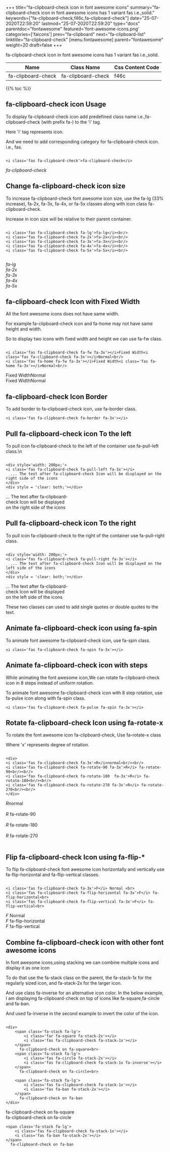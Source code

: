 +++
title="fa-clipboard-check icon in font awesome icons"
summary="fa-clipboard-check icon in font awesome icons has 1 variant fas i.e.,solid."
keywords=["fa-clipboard-check,f46c,fa-clipboard-check"]
date="25-07-2020T22:59:20"
lastmod="25-07-2020T22:59:20"
type="docs"
parentdoc="fontawesome"
featured='font-awesome-icons.png'
categories=['faicons']
prev="fa-clipboard"
next="fa-clipboard-list"
linktitle="fa-clipboard-check"
[menu.fontawesome]
parent="fontawesome"
weight=20
draft=false
+++


fa-clipboard-check icon in font awesome icons has 1 variant fas i.e.,solid.

<div class='table-responsive'><table class='table'><thead><tr><th>Name</th><th>Class Name</th><th>Css Content Code</th></tr></thead><tbody><tr><td>fa-clipboard-check</td><td>fa-clipboard-check</td><td>f46c</td></tr></tbody></table></div>


{{% toc %}}


## fa-clipboard-check icon Usage

To display fa-clipboard-check icon add predefined class name i.e.,fa-clipboard-check (with prefix fa-) to the 'i' tag.

Here 'i' tag represents icon.

And we need to add corresponding category for fa-clipboard-check icon. i.e., fas.


```

<i class='fas fa-clipboard-check'>fa-clipboard-check</i>
```

<i class='fas fa-clipboard-check'>fa-clipboard-check</i>




## Change fa-clipboard-check icon size
To increase fa-clipboard-check font awesome icon size, use the fa-lg (33% increase), fa-2x, fa-3x, fa-4x, or fa-5x classes along with icon class fa-clipboard-check.

Increase in icon size will be relative to their parent container. 

```

<i class='fas fa-clipboard-check fa-lg'>fa-lg</i><br/>
<i class='fas fa-clipboard-check fa-2x'>fa-2x</i><br/>
<i class='fas fa-clipboard-check fa-3x'>fa-3x</i><br/>
<i class='fas fa-clipboard-check fa-4x'>fa-4x</i><br/>
<i class='fas fa-clipboard-check fa-5x'>fa-5x</i><br/>
            
```

<i class='fas fa-clipboard-check fa-lg'>fa-lg</i><br/>
<i class='fas fa-clipboard-check fa-2x'>fa-2x</i><br/>
<i class='fas fa-clipboard-check fa-3x'>fa-3x</i><br/>
<i class='fas fa-clipboard-check fa-4x'>fa-4x</i><br/>
<i class='fas fa-clipboard-check fa-5x'>fa-5x</i><br/>
            



## fa-clipboard-check Icon with Fixed Width 

All the font awesome icons does not have same width.

For example fa-clipboard-check icon and fa-home may not have same height and width.

So to display two icons with fixed width and height we can use fa-fw class.


```

<i class='fas fa-clipboard-check fa-fw fa-3x'></i>Fixed Width<i class='fas fa-clipboard-check fa-3x'></i>Normal<br/>
<i class='fas fa-home fa-fw fa-3x'></i>Fixed Width<i class='fas fa-home fa-3x'></i>Normal<br/>
```

<i class='fas fa-clipboard-check fa-fw fa-3x'></i>Fixed Width<i class='fas fa-clipboard-check fa-3x'></i>Normal<br/>
<i class='fas fa-home fa-fw fa-3x'></i>Fixed Width<i class='fas fa-home fa-3x'></i>Normal<br/>



## fa-clipboard-check Icon Border 

To add border to fa-clipboard-check icon, use fa-border class.


```
<i class='fas fa-clipboard-check fa-border fa-3x'></i>

```
<i class='fas fa-clipboard-check fa-border fa-3x'></i>





## Pull fa-clipboard-check icon To the left

To pull icon fa-clipboard-check to the left of the container use fa-pull-left class.\n

```

<div style='width: 200px;'>
<i class='fas fa-clipboard-check fa-pull-left fa-3x'></i>
  ... The text after fa-clipboard-check Icon will be displayed on the right side of the icons
</div>
<div style = 'clear: both;'></div>
```

<div style='width: 200px;'>
<i class='fas fa-clipboard-check fa-pull-left fa-3x'></i>
  ... The text after fa-clipboard-check Icon will be displayed on the right side of the icons
</div>
<div style = 'clear: both;'></div>




## Pull fa-clipboard-check icon To the right
To pull icon fa-clipboard-check to the right of the container use fa-pull-right class.

```

<div style='width: 200px;'>
<i class='fas fa-clipboard-check fa-pull-right fa-3x'></i>
  ... The text after fa-clipboard-check Icon will be displayed on the left side of the icons
</div>
<div style = 'clear: both;'></div>
```

<div style='width: 200px;'>
<i class='fas fa-clipboard-check fa-pull-right fa-3x'></i>
  ... The text after fa-clipboard-check Icon will be displayed on the left side of the icons
</div>
<div style = 'clear: both;'></div>

These two classes can used to add single quotes or double quotes to the text.


## Animate fa-clipboard-check icon using fa-spin
To animate font awesome fa-clipboard-check icon, use fa-spin class.

```
<i class='fas fa-clipboard-check fa-spin fa-3x'></i>
```
<i class='fas fa-clipboard-check fa-spin fa-3x'></i>




## Animate fa-clipboard-check icon with steps
While animating the font awesome icon,We can rotate fa-clipboard-check icon in 8 steps instead of uniform rotation.

To animate font awesome fa-clipboard-check icon with 8 step rotation, use fa-pulse icon along with fa-spin class.


```
<i class='fas fa-clipboard-check fa-pulse fa-spin fa-3x'></i>

```
<i class='fas fa-clipboard-check fa-pulse fa-spin fa-3x'></i>





## Rotate fa-clipboard-check Icon using fa-rotate-x
To rotate the font awesome icon fa-clipboard-check, Use fa-rotate-x class

Where 'x' represents degree of rotation.


```

<div>
<i class='fas fa-clipboard-check fa-3x'>R</i>normal<br/><br/>
<i class='fas fa-clipboard-check fa-rotate-90 fa-3x'>R</i> fa-rotate-90<br/><br/> 
<i class='fas fa-clipboard-check fa-rotate-180  fa-3x'>R</i> fa-rotate-180<br/><br/> 
<i class='fas fa-clipboard-check fa-rotate-270 fa-3x'>R</i> fa-rotate-270<br/><br/>
</div>
```

<div>
<i class='fas fa-clipboard-check fa-3x'>R</i>normal<br/><br/>
<i class='fas fa-clipboard-check fa-rotate-90 fa-3x'>R</i> fa-rotate-90<br/><br/> 
<i class='fas fa-clipboard-check fa-rotate-180  fa-3x'>R</i> fa-rotate-180<br/><br/> 
<i class='fas fa-clipboard-check fa-rotate-270 fa-3x'>R</i> fa-rotate-270<br/><br/>
</div>




## Flip fa-clipboard-check Icon using fa-flip-*
To flip fa-clipboard-check font awesome icon horizontally and vertically use fa-flip-horizontal and fa-flip-vertical classes. 

```

<i class='fas fa-clipboard-check fa-3x'>F</i> Normal <br>
<i class='fas fa-clipboard-check fa-flip-horizontal fa-3x'>F</i> fa-flip-horizontal<br>
<i class='fas fa-clipboard-check fa-flip-vertical fa-3x'>F</i> fa-flip-vertical<br>
```

<i class='fas fa-clipboard-check fa-3x'>F</i> Normal <br>
<i class='fas fa-clipboard-check fa-flip-horizontal fa-3x'>F</i> fa-flip-horizontal<br>
<i class='fas fa-clipboard-check fa-flip-vertical fa-3x'>F</i> fa-flip-vertical<br>




## Combine fa-clipboard-check icon with other font awesome icons
In font awesome icons,using stacking we can combine multiple icons and display it as one icon 

To do that use the fa-stack class on the parent, the fa-stack-1x for the regularly sized icon, and fa-stack-2x for the larger icon.

And use class fa-inverse for an alternative icon color. 
In the below example, I am displaying fa-clipboard-check on top of icons like fa-square,fa-circle and fa-ban.

And used fa-inverse in the second example to invert the color of the icon.

```

<div>
    <span class='fa-stack fa-lg'>
        <i class='far fa-square fa-stack-2x'></i>
        <i class='fas fa-clipboard-check fa-stack-1x'></i>
    </span>
      fa-clipboard-check on fa-square<br>
    <span class='fa-stack fa-lg'>
        <i class='fas fa-circle fa-stack-2x'></i>
        <i class='fas fa-clipboard-check fa-stack-1x fa-inverse'></i>
    </span>
      fa-clipboard-check on fa-circle<br>

    <span class='fa-stack fa-lg'>
        <i class='fas fa-clipboard-check fa-stack-1x'></i>
        <i class='fas fa-ban fa-stack-2x'></i>
    </span>
      fa-clipboard-check on fa-ban
</div>
```

<div>
    <span class='fa-stack fa-lg'>
        <i class='far fa-square fa-stack-2x'></i>
        <i class='fas fa-clipboard-check fa-stack-1x'></i>
    </span>
      fa-clipboard-check on fa-square<br>
    <span class='fa-stack fa-lg'>
        <i class='fas fa-circle fa-stack-2x'></i>
        <i class='fas fa-clipboard-check fa-stack-1x fa-inverse'></i>
    </span>
      fa-clipboard-check on fa-circle<br>

    <span class='fa-stack fa-lg'>
        <i class='fas fa-clipboard-check fa-stack-1x'></i>
        <i class='fas fa-ban fa-stack-2x'></i>
    </span>
      fa-clipboard-check on fa-ban
</div>






